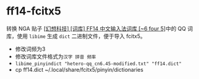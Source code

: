 # ff14-fcitx5

转换 NGA 贴子 [[幻想科技] [词库] FF14 中文输入法词库 [~6 four 5]](https://ngabbs.com/read.php?tid=31640918)中的 QQ 词库，使用 `libime` 生成 `dict` 二进制文件，便于导入 fcitx5。

- 修改词频为3
- 修改词库文件格式为`汉字 拼音 频率`
- `libime_pinyindict "hetero-qq_cn6.45-modified.txt" "ff14.dict"`
- cp ff14.dict ~/.local/share/fcitx5/pinyin/dictionaries
